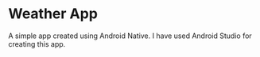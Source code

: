 # Weather App 
A simple app created using Android Native. I have used Android Studio for creating this app.

